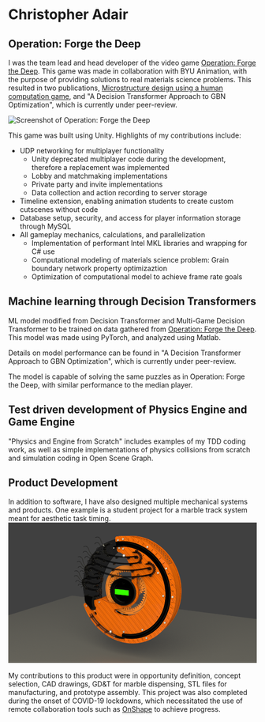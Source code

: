 # Christopher Adair

## Operation: Forge the Deep
I was the team lead and head developer of the video game [Operation: Forge the Deep](https://store.steampowered.com/app/2053100/Operation_Forge_the_Deep/). This game was made in collaboration with BYU Animation, with the purpose of providing solutions to real materials science problems. This resulted in two publications, [Microstructure design using a human computation game](https://www.sciencedirect.com/science/article/abs/pii/S2589152922002265), and "A Decision Transformer Approach to GBN Optimization", which is currently under peer-review.

![Screenshot of Operation: Forge the Deep](https://shared.akamai.steamstatic.com/store_item_assets/steam/apps/2053100/ss_691e2ef49fdc7ed965ec7fce5c091c8d65a876b8.1920x1080.jpg)

This game was built using Unity. Highlights of my contributions include:
- UDP networking for multiplayer functionality
  - Unity deprecated multiplayer code during the development, therefore a replacement was implemented
  - Lobby and matchmaking implementations
  - Private party and invite implementations
  - Data collection and action recording to server storage
- Timeline extension, enabling animation students to create custom cutscenes without code
- Database setup, security, and access for player information storage through MySQL
- All gameplay mechanics, calculations, and parallelization
  - Implementation of performant Intel MKL libraries and wrapping for C# use
  - Computational modeling of materials science problem: Grain boundary network property optimizaztion
  - Optimization of computational model to achieve frame rate goals

## Machine learning through Decision Transformers

ML model modified from Decision Transformer and Multi-Game Decision Transformer to be trained on data gathered from [Operation: Forge the Deep](https://store.steampowered.com/app/2053100/Operation_Forge_the_Deep/). This model was made using PyTorch, and analyzed using Matlab.

Details on model performance can be found in "A Decision Transformer Approach to GBN Optimization", which is currently under peer-review.

The model is capable of solving the same puzzles as in Operation: Forge the Deep, with similar performance to the median player.

## Test driven development of Physics Engine and Game Engine

"Physics and Engine from Scratch" includes examples of my TDD coding work, as well as simple implementations of physics collisions from scratch and simulation coding in Open Scene Graph.

## Product Development

In addition to software, I have also designed multiple mechanical systems and products. One example is a student project for a marble track system meant for aesthetic task timing.
![Rendering of Marble Pomodoro Timer](/HQRender576Proj2.png)

My contributions to this product were in opportunity definition, concept selection, CAD drawings, GD&T for marble dispensing, STL files for manufacturing, and prototype assembly. This project was also completed during the onset of COVID-19 lockdowns, which necessitated the use of remote collaboration tools such as [OnShape](https://www.onshape.com/en/) to achieve progress.
